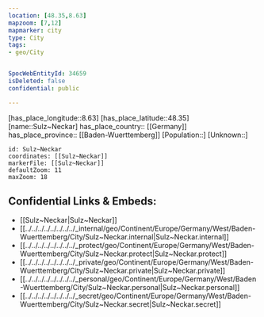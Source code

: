 ```yaml
---
location: [48.35,8.63] 
mapzoom: [7,12] 
mapmarker: city 
type: City
tags:
- geo/City


SpocWebEntityId: 34659
isDeleted: false
confidential: public

---
```

[has_place_longitude::8.63] 
[has_place_latitude::48.35] 
[name::Sulz~Neckar] 
has_place_country:: [[Germany]]  
has_place_province:: [[Baden-Wuerttemberg]] 
[Population::] 
[Unknown::] 


```leaflet
id: Sulz~Neckar
coordinates: [[Sulz~Neckar]] 
markerFile: [[Sulz~Neckar]] 
defaultZoom: 11 
maxZoom: 18
```


## Confidential Links & Embeds: 
- [[Sulz~Neckar|Sulz~Neckar]]  
- [[../../../../../../../../_internal/geo/Continent/Europe/Germany/West/Baden-Wuerttemberg/City/Sulz~Neckar.internal|Sulz~Neckar.internal]] 
- [[../../../../../../../../_protect/geo/Continent/Europe/Germany/West/Baden-Wuerttemberg/City/Sulz~Neckar.protect|Sulz~Neckar.protect]] 
- [[../../../../../../../../_private/geo/Continent/Europe/Germany/West/Baden-Wuerttemberg/City/Sulz~Neckar.private|Sulz~Neckar.private]] 
- [[../../../../../../../../_personal/geo/Continent/Europe/Germany/West/Baden-Wuerttemberg/City/Sulz~Neckar.personal|Sulz~Neckar.personal]] 
- [[../../../../../../../../_secret/geo/Continent/Europe/Germany/West/Baden-Wuerttemberg/City/Sulz~Neckar.secret|Sulz~Neckar.secret]] 
